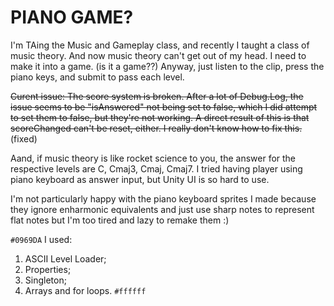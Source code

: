 # PIANO GAME?

I'm TAing the Music and Gameplay class, and recently I taught a class of music theory.
And now music theory can't get out of my head. I need to make it into a game. (is it a game??)
Anyway, just listen to the clip, press the piano keys, and submit to pass each level.

~~Curent issue:
The score system is broken. After a lot of Debug.Log, the issue seems to be "isAnswered" not being set to false, which I did attempt to set them to false, but they're not working. A direct result of this is that scoreChanged can't be reset, either. I really don't know how to fix this.~~ (fixed)

Aand, if music theory is like rocket science to you, the answer for the respective levels are C, Cmaj3, Cmaj, Cmaj7. I tried having player using piano keyboard as answer input, but Unity UI is so hard to use.

I'm not particularly happy with the piano keyboard sprites I made because they ignore enharmonic equivalents and just use sharp notes to represent flat notes but I'm too tired and lazy to remake them :)

`#0969DA`
I used:
1. ASCII Level Loader;
2. Properties;
3. Singleton;
4. Arrays and for loops.
`#ffffff`


